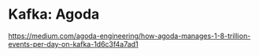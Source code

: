 # Kafka: Agoda

https://medium.com/agoda-engineering/how-agoda-manages-1-8-trillion-events-per-day-on-kafka-1d6c3f4a7ad1
